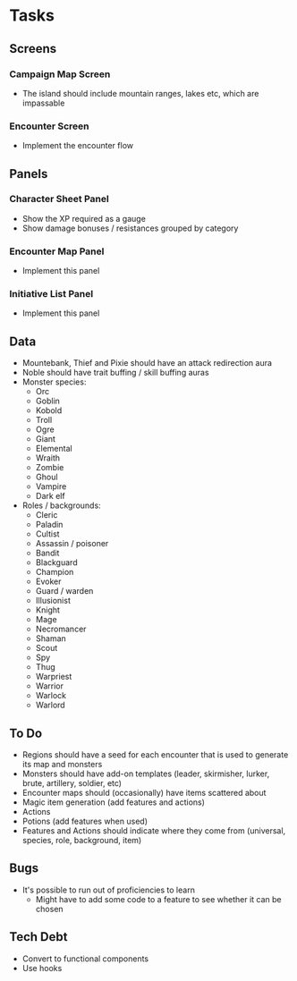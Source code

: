 # Tasks

## Screens

### Campaign Map Screen

* The island should include mountain ranges, lakes etc, which are impassable

### Encounter Screen

* Implement the encounter flow

## Panels

### Character Sheet Panel

* Show the XP required as a gauge
* Show damage bonuses / resistances grouped by category

### Encounter Map Panel

* Implement this panel

### Initiative List Panel

* Implement this panel

## Data

* Mountebank, Thief and Pixie should have an attack redirection aura
* Noble should have trait buffing / skill buffing auras
* Monster species:
  * Orc
  * Goblin
  * Kobold
  * Troll
  * Ogre
  * Giant
  * Elemental
  * Wraith
  * Zombie
  * Ghoul
  * Vampire
  * Dark elf
* Roles / backgrounds:
  * Cleric
  * Paladin
  * Cultist
  * Assassin / poisoner
  * Bandit
  * Blackguard
  * Champion
  * Evoker
  * Guard / warden
  * Illusionist
  * Knight
  * Mage
  * Necromancer
  * Shaman
  * Scout
  * Spy
  * Thug
  * Warpriest
  * Warrior
  * Warlock
  * Warlord

## To Do

* Regions should have a seed for each encounter that is used to generate its map and monsters
* Monsters should have add-on templates (leader, skirmisher, lurker, brute, artillery, soldier, etc)
* Encounter maps should (occasionally) have items scattered about
* Magic item generation (add features and actions)
* Actions
* Potions (add features when used)
* Features and Actions should indicate where they come from (universal, species, role, background, item)

## Bugs

* It's possible to run out of proficiencies to learn
  * Might have to add some code to a feature to see whether it can be chosen

## Tech Debt

* Convert to functional components
* Use hooks
